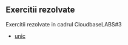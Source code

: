 Exercitii rezolvate
-------------------

Exercitii rezolvate in cadrul CloudbaseLABS#3

- [unic](unic/)